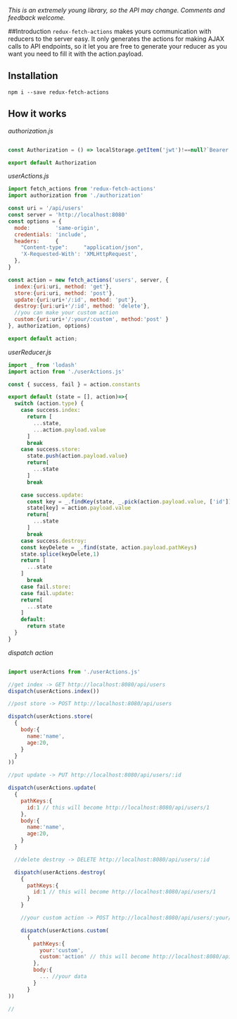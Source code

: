 _This is an extremely young library, so the API may change. Comments and feedback welcome._

##Introduction
`redux-fetch-actions` makes yours communication with reducers to the server easy. It only generates the actions for making AJAX calls to API endpoints, so it let you are free to generate your reducer as you want you need to fill it with the action.payload.

## Installation
```
npm i --save redux-fetch-actions
```

## How it works

_authorization.js_
```javascript

const Authorization = () => localStorage.getItem('jwt')!==null?`Bearer ${localStorage.getItem('jwt')}`:false;

export default Authorization
```

_userActions.js_
```javascript
import fetch_actions from 'redux-fetch-actions'
import authorization from './authorization'

const uri = '/api/users'
const server = 'http://localhost:8080'
const options = {
  mode:        'same-origin',
  credentials: 'include',
  headers:     {
    "Content-type":     "application/json",
    'X-Requested-With': 'XMLHttpRequest',
  },
}

const action = new fetch_actions('users', server, {
  index:{uri:uri, method: 'get'},
  store:{uri:uri, method: 'post'},
  update:{uri:uri+'/:id', method: 'put'},
  destroy:{uri:uri+'/:id', method: 'delete'},
  //you can make your custom action
  custom:{uri:uri+'/:your/:custom', method:'post' }
}, authorization, options)

export default action;
```

_userReducer.js_

```javascript
import _ from 'lodash'
import action from './userActions.js'

const { success, fail } = action.constants

export default (state = [], action)=>{
  switch (action.type) {
    case success.index:
      return [
        ...state,
        ...action.payload.value
      ]
      break
    case success.store:
      state.push(action.payload.value)
      return[
        ...state
      ]
      break

    case success.update:
      const key = _.findKey(state, _.pick(action.payload.value, ['id']) )
      state[key] = action.payload.value
      return[
        ...state
      ]
      break
    case success.destroy:
    const keyDelete = _.find(state, action.payload.pathKeys)
    state.splice(keyDelete,1)
    return [
      ...state
    ]
      break
    case fail.store:
    case fail.update:
    return[
      ...state
    ]
    default:
      return state
  }
}
```

_dispatch action_
```javascript

import userActions from './userActions.js'

//get index -> GET http://localhost:8080/api/users
dispatch(userActions.index())

//post store -> POST http://localhost:8080/api/users

dispatch(userActions.store(
  {
    body:{
      name:'name',
      age:20,
    }
  }
))

//put update -> PUT http://localhost:8080/api/users/:id

dispatch(userActions.update(
  {
    pathKeys:{
      id:1 // this will become http://localhost:8080/api/users/1
    },
    body:{
      name:'name',
      age:20,
    }
  }

  //delete destroy -> DELETE http://localhost:8080/api/users/:id

  dispatch(userActions.destroy(
    {
      pathKeys:{
        id:1 // this will become http://localhost:8080/api/users/1
      }
    }

    //your custom action -> POST http://localhost:8080/api/users/:your/:custom

    dispatch(userActions.custom(
      {
        pathKeys:{
          your:'custom',
          custom:'action' // this will become http://localhost:8080/api/users/custom/action
        },
        body:{
          ... //your data
        }
      }
))

//
```
